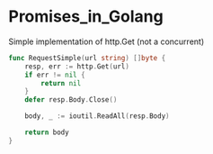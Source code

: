 # Promises_in_Golang

Simple implementation of http.Get (not a concurrent)

```go
func RequestSimple(url string) []byte {
	resp, err := http.Get(url)
	if err != nil {
		return nil
	}
	defer resp.Body.Close()

	body, _ := ioutil.ReadAll(resp.Body)

	return body
}
```